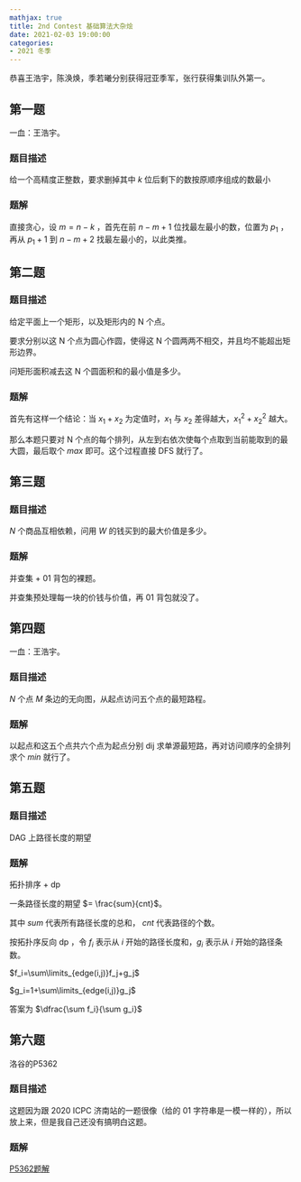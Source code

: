 ```yaml
---
mathjax: true
title: 2nd Contest 基础算法大杂烩
date: 2021-02-03 19:00:00
categories:
- 2021 冬季
---
```


恭喜王浩宇，陈涣焕，季若曦分别获得冠亚季军，张行获得集训队外第一。

## 第一题

一血：王浩宇。

### 题目描述

给一个高精度正整数，要求删掉其中 $k$ 位后剩下的数按原顺序组成的数最小

### 题解

直接贪心，设 $m=n-k$ ，首先在前 $n-m+1$ 位找最左最小的数，位置为 $p_1$ ，再从 $p_1+1$ 到 $n-m+2$ 找最左最小的，以此类推。

## 第二题

### 题目描述

给定平面上一个矩形，以及矩形内的 N 个点。

要求分别以这 N 个点为圆心作圆，使得这 N 个圆两两不相交，并且均不能超出矩形边界。

问矩形面积减去这 N 个圆面积和的最小值是多少。

### 题解

首先有这样一个结论：当 $x_1+x_2$ 为定值时，$x_1$ 与 $x_2$ 差得越大，$x_1^2+x_2^2$ 越大。

那么本题只要对 N 个点的每个排列，从左到右依次使每个点取到当前能取到的最大圆，最后取个 $max$ 即可。这个过程直接 DFS 就行了。

## 第三题

### 题目描述

$N$ 个商品互相依赖，问用 $W$ 的钱买到的最大价值是多少。

### 题解

并查集 + 01 背包的裸题。

并查集预处理每一块的价钱与价值，再 01 背包就没了。

## 第四题

一血：王浩宇。

### 题目描述

$N$ 个点 $M$ 条边的无向图，从起点访问五个点的最短路程。

### 题解

以起点和这五个点共六个点为起点分别 dij 求单源最短路，再对访问顺序的全排列求个 $min$ 就行了。

## 第五题

### 题目描述

DAG 上路径长度的期望

### 题解

拓扑排序 + dp

一条路径长度的期望  $= \frac{sum}{cnt}$。

其中 $sum$ 代表所有路径长度的总和， $cnt$ 代表路径的个数。

按拓扑序反向 dp ，令 $f_i$ 表示从 $i$ 开始的路径长度和，$g_i$ 表示从 $i$ 开始的路径条数。

$f_i=\sum\limits_{edge(i,j)}f_j+g_j$

$g_i=1+\sum\limits_{edge(i,j)}g_j$

答案为 $\dfrac{\sum f_i}{\sum g_i}$

## 第六题

洛谷的P5362

### 题目描述

这题因为跟 2020 ICPC 济南站的一题很像（给的 01 字符串是一模一样的），所以放上来，但是我自己还没有搞明白这题。

### 题解

[P5362题解](https://www.luogu.com.cn/blog/Qi-Feng-Wayaha/solution-p5362)
